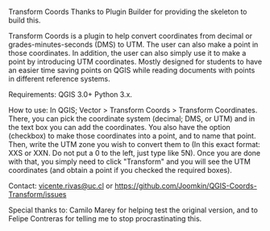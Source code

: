 Transform Coords 
Thanks to Plugin Builder for providing the skeleton to build this. 


Transform Coords is a plugin to help convert coordinates from decimal or grades-minutes-seconds (DMS) to UTM. The user can also make a point in those coordinates. In addition, the user can also simply use it to make a point by introducing UTM coordinates.
Mostly designed for students to have an easier time saving points on QGIS while reading documents with points in different reference systems. 

Requirements: 
QGIS 3.0+
Python 3.x.

How to use: 
In QGIS; Vector > Transform Coords > Transform Coordinates. There, you can pick the coordinate system (decimal; DMS, or UTM) and in the text box you can add the coordinates. You also have the option (checkbox) to make those coordinates into a point, and to name that point. 
Then, write the UTM zone you wish to convert them to (In this exact format: XXS or XXN. Do not put a 0 to the left, just type like 5N). 
Once you are done with that, you simply need to click "Transform" and you will see the UTM coordinates (and obtain a point if you checked the required boxes).


Contact: vicente.rivas@uc.cl or https://github.com/Joomkin/QGIS-Coords-Transform/issues 

Special thanks to: Camilo Marey for helping test the original version, and to Felipe Contreras for telling me to stop procrastinating this. 